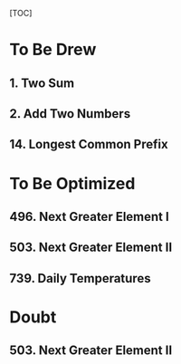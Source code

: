 [TOC]

# To Be Drew

## 1. Two Sum

## 2. Add Two Numbers

## 14. Longest Common Prefix



# To Be Optimized

## 496. Next Greater Element I

## 503. Next Greater Element II

## 739. Daily Temperatures



# Doubt

## 503. Next Greater Element II